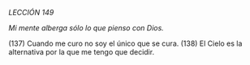 *LECCIÓN 149*

*Mi mente alberga sólo lo que pienso con Dios.*

(137) Cuando me curo no soy el único que se cura.
(138) El Cielo es la alternativa por la que me tengo que decidir.